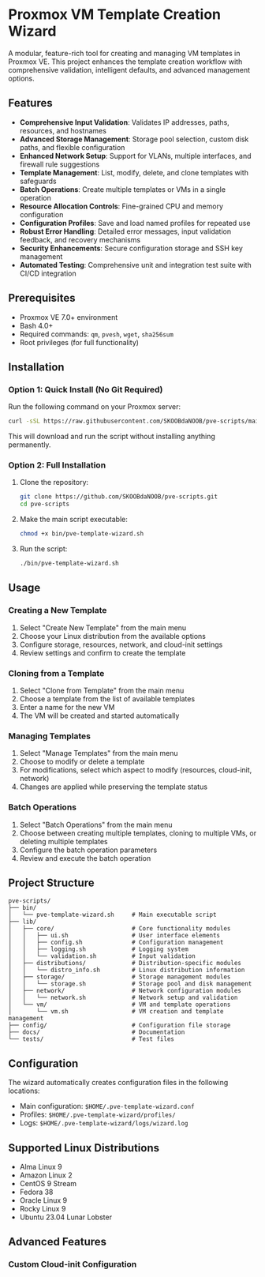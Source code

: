 # Proxmox VM Template Creation Wizard

A modular, feature-rich tool for creating and managing VM templates in Proxmox VE. This project enhances the template creation workflow with comprehensive validation, intelligent defaults, and advanced management options.

## Features

- **Comprehensive Input Validation**: Validates IP addresses, paths, resources, and hostnames
- **Advanced Storage Management**: Storage pool selection, custom disk paths, and flexible configuration
- **Enhanced Network Setup**: Support for VLANs, multiple interfaces, and firewall rule suggestions
- **Template Management**: List, modify, delete, and clone templates with safeguards
- **Batch Operations**: Create multiple templates or VMs in a single operation
- **Resource Allocation Controls**: Fine-grained CPU and memory configuration
- **Configuration Profiles**: Save and load named profiles for repeated use
- **Robust Error Handling**: Detailed error messages, input validation feedback, and recovery mechanisms
- **Security Enhancements**: Secure configuration storage and SSH key management
- **Automated Testing**: Comprehensive unit and integration test suite with CI/CD integration

## Prerequisites

- Proxmox VE 7.0+ environment
- Bash 4.0+
- Required commands: `qm`, `pvesh`, `wget`, `sha256sum`
- Root privileges (for full functionality)

## Installation

### Option 1: Quick Install (No Git Required)

Run the following command on your Proxmox server:

```bash
curl -sSL https://raw.githubusercontent.com/SKOOBdaNOOB/pve-scripts/main/bootstrap/template-wizard.sh | bash
```

This will download and run the script without installing anything permanently.

### Option 2: Full Installation

1. Clone the repository:
   ```bash
   git clone https://github.com/SKOOBdaNOOB/pve-scripts.git
   cd pve-scripts
   ```

2. Make the main script executable:
   ```bash
   chmod +x bin/pve-template-wizard.sh
   ```

3. Run the script:
   ```bash
   ./bin/pve-template-wizard.sh
   ```

## Usage

### Creating a New Template

1. Select "Create New Template" from the main menu
2. Choose your Linux distribution from the available options
3. Configure storage, resources, network, and cloud-init settings
4. Review settings and confirm to create the template

### Cloning from a Template

1. Select "Clone from Template" from the main menu
2. Choose a template from the list of available templates
3. Enter a name for the new VM
4. The VM will be created and started automatically

### Managing Templates

1. Select "Manage Templates" from the main menu
2. Choose to modify or delete a template
3. For modifications, select which aspect to modify (resources, cloud-init, network)
4. Changes are applied while preserving the template status

### Batch Operations

1. Select "Batch Operations" from the main menu
2. Choose between creating multiple templates, cloning to multiple VMs, or deleting multiple templates
3. Configure the batch operation parameters
4. Review and execute the batch operation

## Project Structure

```
pve-scripts/
├── bin/
│   └── pve-template-wizard.sh     # Main executable script
├── lib/
│   ├── core/                      # Core functionality modules
│   │   ├── ui.sh                  # User interface elements
│   │   ├── config.sh              # Configuration management
│   │   ├── logging.sh             # Logging system
│   │   └── validation.sh          # Input validation
│   ├── distributions/             # Distribution-specific modules
│   │   └── distro_info.sh         # Linux distribution information
│   ├── storage/                   # Storage management modules
│   │   └── storage.sh             # Storage pool and disk management
│   ├── network/                   # Network configuration modules
│   │   └── network.sh             # Network setup and validation
│   └── vm/                        # VM and template operations
│       └── vm.sh                  # VM creation and template management
├── config/                        # Configuration file storage
├── docs/                          # Documentation
└── tests/                         # Test files
```

## Configuration

The wizard automatically creates configuration files in the following locations:

- Main configuration: `$HOME/.pve-template-wizard.conf`
- Profiles: `$HOME/.pve-template-wizard/profiles/`
- Logs: `$HOME/.pve-template-wizard/logs/wizard.log`

## Supported Linux Distributions

- Alma Linux 9
- Amazon Linux 2
- CentOS 9 Stream
- Fedora 38
- Oracle Linux 9
- Rocky Linux 9
- Ubuntu 23.04 Lunar Lobster

## Advanced Features

### Custom Cloud-init Configuration
